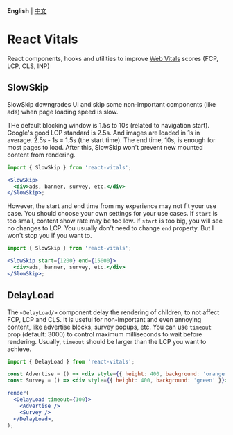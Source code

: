 **English** | [中文](./README.zh.md)

# React Vitals

React components, hooks and utilities to improve [Web Vitals](https://web.dev/articles/vitals) scores (FCP, LCP, CLS, INP)

## SlowSkip

SlowSkip downgrades UI and skip some non-important components (like ads) when page loading speed is slow.

THe default blocking window is 1.5s to 10s (related to navigation start). Google's good LCP standard is 2.5s. And images are loaded in 1s in average. 2.5s - 1s = 1.5s (the start time). The end time, 10s, is enough for most pages to load. After this, SlowSkip won't prevent new mounted content from rendering.

```jsx
import { SlowSkip } from 'react-vitals';

<SlowSkip>
  <div>ads, banner, survey, etc.</div>
</SlowSkip>;
```

However, the start and end time from my experience may not fit your use case. You should choose your own settings for your use cases. If `start` is too small, content show rate may be too low. If `start` is too big, you will see no changes to LCP. You usually don't need to change `end` property. But I won't stop you if you want to.

```jsx
import { SlowSkip } from 'react-vitals';

<SlowSkip start={1200} end={15000}>
  <div>ads, banner, survey, etc.</div>
</SlowSkip>;
```

## DelayLoad

The `<DelayLoad/>` component delay the rendering of children, to not affect FCP, LCP and CLS. It
is useful for non-important and even annoying content, like advertise blocks, survey popups, etc.
You can use `timeout` prop (default: 3000) to control maximum milliseconds to wait before rendering. Usually,
`timeout` should be larger than the LCP you want to achieve.

```jsx
import { DelayLoad } from 'react-vitals';

const Advertise = () => <div style={{ height: 400, background: 'orange' }}>Advertise loaded!</div>;
const Survey = () => <div style={{ height: 400, background: 'green' }}>Survey loaded!</div>;

render(
  <DelayLoad timeout={100}>
    <Advertise />
    <Survey />
  </DelayLoad>,
);
```
